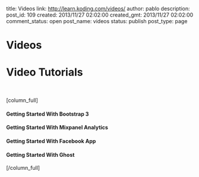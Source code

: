 title: Videos
link: http://learn.koding.com/videos/
author: pablo
description: 
post_id: 109
created: 2013/11/27 02:02:00
created_gmt: 2013/11/27 02:02:00
comment_status: open
post_name: videos
status: publish
post_type: page

# Videos

# Video Tutorials

   
  


[column_full] 

#### Getting Started With Bootstrap 3

#### Getting Started With Mixpanel Analytics

#### Getting Started With Facebook App

####  Getting Started With Ghost

[/column_full]